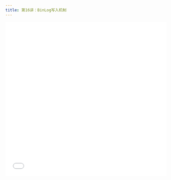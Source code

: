 ```yaml
---
title: 第16讲：BinLog写入机制
---
```


<iframe src="//player.bilibili.com/player.html?aid=738698207&bvid=BV1zk4y1872w&cid=1059657561&page=1" scrolling="no" border="0" frameborder="no" framespacing="0" allowfullscreen="true" width="100%" height="480"> </iframe>
